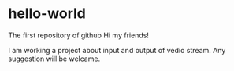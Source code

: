 # hello-world
The first repository of github
Hi my friends!

I am working a project about input and output of vedio stream. Any suggestion will be welcame. 
